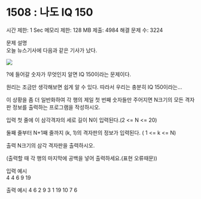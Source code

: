 # 1508 : 나도 IQ 150
시간 제한: 1 Sec  메모리 제한: 128 MB
제출: 4984  해결 문제 수: 3224
  
문제 설명    
오늘 뉴스기사에 다음과 같은 기사가 났다.

![](http://codeup.kr/upload/201301/image/iq150.JPG)

?에 들어갈 숫자가 무엇인지 알면 IQ 150이라는 문제이다.

원리는 조금만 생각해보면 쉽게 알 수 있다. 따라서 우리는 충분히 IQ 150이라는...

이 상황을 좀 더 일반화하여 각 행의 제일 첫 번째 숫자들만 주어지면 N크기의 모든 격자판 정보를 출력하는 프로그램을 작성하시오.

입력
첫 줄에 이 삼각격자의 세로 길이 N이 입력된다.(2 <= N <= 20)

둘째 줄부터 N+1째 줄까지 (k, 1)의 격자판의 정보가 입력된다. ( 1 <= k <= N)

출력
N크기의 삼각 격자판을  출력하시오.

(출력할 때 각 행의 마지막에 공백을 넣어 출력하세요.(표현 오류때문))

입력 예시   
4
4
6
9
19

출력 예시
4 
6 2 
9 3 1 
19 10 7 6 